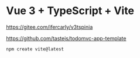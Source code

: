 # Vue 3 + TypeScript + Vite

https://gitee.com/ifercarly/v3tspinia

https://github.com/tastejs/todomvc-app-template 

```sh
npm create vite@latest


```